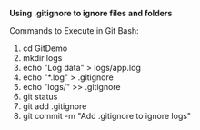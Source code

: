 **Using .gitignore to ignore files and folders**



Commands to Execute in Git Bash:



1. cd GitDemo
2. mkdir logs
3. echo "Log data" > logs/app.log
4. echo "\*.log" > .gitignore
5. echo "logs/" >> .gitignore
6. git status
7. git add .gitignore
8. git commit -m "Add .gitignore to ignore logs"
